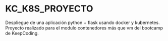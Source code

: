 # KC_K8S_PROYECTO
Despliegue de una aplicación python + flask usando docker y kubernetes. Proyecto realizado para el modulo contenedores más que vm del bootcamp de KeepCoding.
